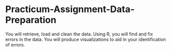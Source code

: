 # Practicum-Assignment-Data-Preparation
You will retrieve, load and clean the data. Using R, you will find and fix errors in the data. You will produce visualizations to aid in your identification of errors. 
